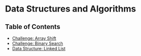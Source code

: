 # Data Structures and Algorithms

## Table of Contents

* [Challenge: Array Shift](Challenges/ArrayShift)
* [Challenge: Binary Search](Challenges/BinarySearch)
* [Data Structure: Linked List](Data-Structures/LinkedList)